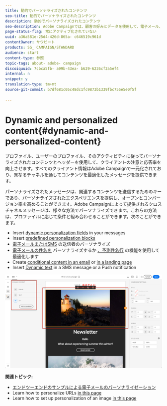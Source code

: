 ```yaml
---
title: 動的でパーソナライズされたコンテンツ
seo-title: 動的でパーソナライズされたコンテンツ
description: 動的でパーソナライズされたコンテンツ
seo-description: Adobe Campaignでは、顧客の好みとデータを使用して、電子メール、SMS、プッシュ通知、インアプリメッセージまたはダイレクトメール経由でパーソナライズされたキャンペーンを作成できます。
page-status-flag: 常にアクティブ化されていない
uuid: a36a581e-25d4-426d-865a- c646519c961d
contentOwner: サウビート
products: SG_ CAMPAIGN/STANDARD
audience: start
content-type: 参照
topic-tags: about- adobe- campaign
discoiquuid: 7cbca5fb- a99b-43ea- b629-6236cf2a5ef4
internal: n
snippet: y
translation-type: tm+mt
source-git-commit: b7df681c05c48dc1fc9873b1339fbc756e5e0f5f

---
```



# Dynamic and personalized content{#dynamic-and-personalized-content}

プロファイル、ユーザーのプロファイル、そのアクティビティに従ってパーソナライズされたコンテンツとヘッダーを使用して、クライアントの注意と応答率を向上させます。すべてのクライアント情報はAdobe Campaignで一元化されており、異なるチャネルを通してコンテンツを最適化したメッセージを提供できます。

パーソナライズされたメッセージは、関連するコンテンツを送信するためのキーであり、パーソナライズされたエクスペリエンスを提供し、オープンとコンバージョン率を高めることができます。Adobe Campaignによって提供されるクロスチャネルメッセージは、様々な方法でパーソナライズできます。これらの方法は、プロファイルに応じて条件と組み合わせることができます。次のことができます。

* Insert [dynamic personalization fields](../../designing/using/inserting-a-personalization-field.md) in your messages
* Insert [predefined personalization blocks](../../designing/using/adding-a-content-block.md)
* [電子メールまたはSMS](../../designing/using/personalizing-the-sender.md) の送信者のパーソナライズ
* [電子メールの件名を](../../designing/using/personalizing-the-subject-line-of-an-email.md) パーソナライズするか [、予測件名行](../../designing/using/personalizing-the-subject-line-of-an-email.md#predictive-subject-line) の機能を使用して最適化します
* Create [conditional content in an email](../../designing/using/defining-dynamic-content-in-an-email.md) or [in a landing page](../../designing/using/defining-dynamic-content-in-a-landing-page.md)
* Insert [Dynamic text](../../designing/using/defining-dynamic-text.md) in a SMS message or a Push notification

![](assets/delivery_content_43.png)

**関連トピック:**

* [エンドツーエンドのサンプルによる電子メールのパーソナライゼーション](../../designing/using/example--email-personalization.md)
* Learn how to personalize URLs [in this page](../../designing/using/personalizing-urls.md)
* Learn how to set up personalization of an image [in this page](../../designing/using/personalizing-an-image-source.md)

